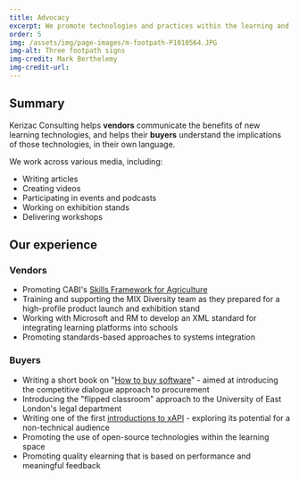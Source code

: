 ```yaml
---
title: Advocacy
excerpt: We promote technologies and practices within the learning and knowledge domains that can make real differences
order: 5
img: /assets/img/page-images/m-footpath-P1010564.JPG
img-alt: Three footpath signs
img-credit: Mark Berthelemy
img-credit-url: 
---
```

## Summary

Kerizac Consulting helps **vendors** communicate the benefits of new learning technologies, and helps their **buyers** understand the implications of those technologies, in their own language.

We work across various media, including:

- Writing articles
- Creating videos
- Participating in events and podcasts
- Working on exhibition stands
- Delivering workshops

## Our experience

### Vendors

- Promoting CABI's <a href="https://agricultureskills.org/" target="_blank">Skills Framework for Agriculture</a>
- Training and supporting the MIX Diversity team as they prepared for a high-profile product launch and exhibition stand
-  Working with Microsoft and RM to develop an XML standard for integrating learning platforms into schools
- Promoting standards-based approaches to systems integration

### Buyers

- Writing a short book on "<a href="https://leanpub.com/howtobuysoftware" target="_blank">How to buy software</a>" - aimed at introducing the competitive dialogue approach to procurement
- Introducing the "flipped classroom" approach to the University of East London's legal department
- Writing one of the first <a href="https://www.slideshare.net/slideshow/exploring-the-potential-of-the-xapi-aka-tin-can-api/35792471" target="_blank">introductions to xAPI</a> - exploring its potential for a non-technical audience
- Promoting the use of open-source technologies within the learning space
- Promoting quality elearning that is based on performance and meaningful feedback
